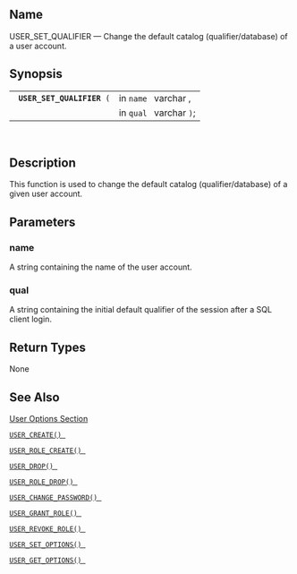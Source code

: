 <div id="fn_user_set_qualifier" class="refentry">

<div class="titlepage">

</div>

<div class="refnamediv">

## Name

USER_SET_QUALIFIER — Change the default catalog (qualifier/database) of
a user account.

</div>

<div class="refsynopsisdiv">

## Synopsis

<div id="fsyn_user_set_qualifier" class="funcsynopsis">

|                                 |                         |
|---------------------------------|-------------------------|
| ` `**`USER_SET_QUALIFIER`**` (` | in `name ` varchar ,    |
|                                 | in `qual ` varchar `)`; |

<div class="funcprototype-spacer">

 

</div>

</div>

</div>

<div id="desc_user_set_qualifier" class="refsect1">

## Description

This function is used to change the default catalog (qualifier/database)
of a given user account.

</div>

<div id="params_user_set_qualifier" class="refsect1">

## Parameters

<div id="id116789" class="refsect2">

### name

A string containing the name of the user account.

</div>

<div id="id116792" class="refsect2">

### qual

A string containing the initial default qualifier of the session after a
SQL client login.

</div>

</div>

<div id="ret_user_set_qualifier" class="refsect1">

## Return Types

None

</div>

<div id="seealso_user_set_qualifier" class="refsect1">

## See Also

<a href="ch-server.html#vumuseroptions" class="link"
title="User Options">User Options Section</a>

<a href="fn_user_create.html" class="link" title="USER_CREATE"><code
class="function">USER_CREATE() </code></a>

<a href="fn_user_role_create.html" class="link"
title="USER_ROLE_CREATE"><code
class="function">USER_ROLE_CREATE() </code></a>

<a href="fn_user_drop.html" class="link" title="USER_DROP"><code
class="function">USER_DROP() </code></a>

<a href="fn_user_role_drop.html" class="link"
title="USER_ROLE_DROP"><code
class="function">USER_ROLE_DROP() </code></a>

<a href="fn_user_change_password.html" class="link"
title="USER_CHANGE_PASSWORD"><code
class="function">USER_CHANGE_PASSWORD() </code></a>

<a href="fn_user_grant_role.html" class="link"
title="USER_GRANT_ROLE"><code
class="function">USER_GRANT_ROLE() </code></a>

<a href="fn_user_revoke_role.html" class="link"
title="USER_REVOKE_ROLE"><code
class="function">USER_REVOKE_ROLE() </code></a>

<a href="fn_user_set_option.html" class="link"
title="USER_SET_OPTION"><code
class="function">USER_SET_OPTIONS() </code></a>

<a href="fn_user_get_option.html" class="link"
title="USER_GET_OPTION"><code
class="function">USER_GET_OPTIONS() </code></a>

</div>

</div>
